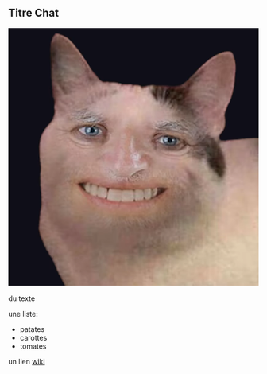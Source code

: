 
## Titre Chat
<img src="src/chat.png">


du texte

une liste:
- patates
- carottes
- tomates

un lien [wiki](https://fr.wikipedia.org/wiki/IP_over_Avian_Carriers)